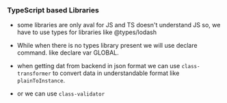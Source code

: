 ### TypeScript based Libraries

- some libraries are only aval for JS and TS doesn't understand JS so, we have to use types for libraries like @types/lodash
- While when there is no types library present we will use declare command. like declare var GLOBAL.

- when getting dat from backend in json format we can use `class-transformer` to convert data in understandable format like `plainToInstance`.
- or we can use `class-validator` 